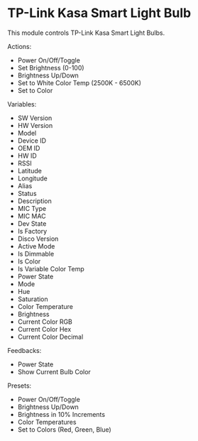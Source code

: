 # TP-Link Kasa Smart Light Bulb

This module controls TP-Link Kasa Smart Light Bulbs.

Actions:

* Power On/Off/Toggle
* Set Brightness (0-100)
* Brightness Up/Down
* Set to White Color Temp (2500K - 6500K)
* Set to Color

Variables:

* SW Version
* HW Version
* Model
* Device ID
* OEM ID
* HW ID
* RSSI
* Latitude
* Longitude
* Alias
* Status
* Description
* MIC Type
* MIC MAC
* Dev State
* Is Factory
* Disco Version
* Active Mode
* Is Dimmable
* Is Color
* Is Variable Color Temp
* Power State
* Mode
* Hue
* Saturation
* Color Temperature
* Brightness
* Current Color RGB
* Current Color Hex
* Current Color Decimal

Feedbacks:

* Power State
* Show Current Bulb Color

Presets:

* Power On/Off/Toggle
* Brightness Up/Down
* Brightness in 10% Increments
* Color Temperatures
* Set to Colors (Red, Green, Blue)